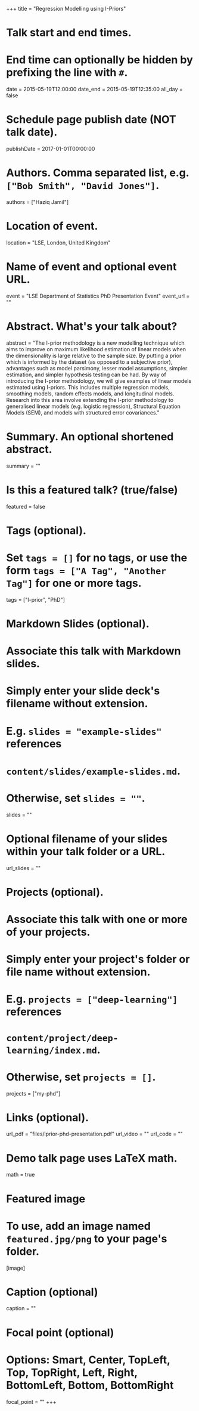 +++
title = "Regression Modelling using I-Priors"

# Talk start and end times.
#   End time can optionally be hidden by prefixing the line with `#`.
date = 2015-05-19T12:00:00
date_end = 2015-05-19T12:35:00
all_day = false

# Schedule page publish date (NOT talk date).
publishDate = 2017-01-01T00:00:00

# Authors. Comma separated list, e.g. `["Bob Smith", "David Jones"]`.
authors = ["Haziq Jamil"]

# Location of event.
location = "LSE, London, United Kingdom"

# Name of event and optional event URL.
event = "LSE Department of Statistics PhD Presentation Event"
event_url = ""

# Abstract. What's your talk about?
abstract = "The I-prior methodology is a new modelling technique which aims to improve on maximum likelihood estimation of linear models when the dimensionality is large relative to the sample size. By putting a prior which is informed by the dataset (as opposed to a subjective prior), advantages such as model parsimony, lesser model assumptions, simpler estimation, and simpler hypothesis testing can be had. By way of introducing the I-prior methodology, we will give examples of linear models estimated using I-priors. This includes multiple regression models, smoothing models, random effects models, and longitudinal models. Research into this area involve extending the I-prior methodology to generalised linear models (e.g. logistic regression), Structural Equation Models (SEM), and models with structured error covariances."

# Summary. An optional shortened abstract.
summary = ""

# Is this a featured talk? (true/false)
featured = false

# Tags (optional).
#   Set `tags = []` for no tags, or use the form `tags = ["A Tag", "Another Tag"]` for one or more tags.
tags = ["I-prior", "PhD"]

# Markdown Slides (optional).
#   Associate this talk with Markdown slides.
#   Simply enter your slide deck's filename without extension.
#   E.g. `slides = "example-slides"` references 
#   `content/slides/example-slides.md`.
#   Otherwise, set `slides = ""`.
slides = ""

# Optional filename of your slides within your talk folder or a URL.
url_slides = ""

# Projects (optional).
#   Associate this talk with one or more of your projects.
#   Simply enter your project's folder or file name without extension.
#   E.g. `projects = ["deep-learning"]` references 
#   `content/project/deep-learning/index.md`.
#   Otherwise, set `projects = []`.
projects = ["my-phd"]

# Links (optional).
url_pdf = "files/iprior-phd-presentation.pdf"
url_video = ""
url_code = ""

# Demo talk page uses LaTeX math.
math = true

# Featured image
# To use, add an image named `featured.jpg/png` to your page's folder. 
[image]
  # Caption (optional)
  caption = ""

  # Focal point (optional)
  # Options: Smart, Center, TopLeft, Top, TopRight, Left, Right, BottomLeft, Bottom, BottomRight
  focal_point = ""
+++

